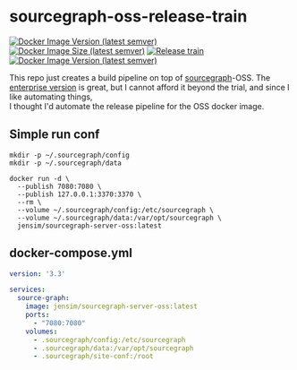 # sourcegraph-oss-release-train

[![Docker Image Version (latest semver)](https://img.shields.io/docker/v/jensim/sourcegraph-server-oss?sort=semver)][docker_hub]
[![Docker Image Size (latest semver)](https://img.shields.io/docker/image-size/jensim/sourcegraph-server-oss?sort=semver)][docker_hub]
[![Release train](https://github.com/jensim/sourcegraph-release-train/actions/workflows/release_train.yml/badge.svg)][gh_actions]
[![Docker Image Version (latest semver)](https://img.shields.io/docker/v/sourcegraph/server?color=orange&label=sourcegraph%20enterprise%20version&logo=sourcegraph&sort=semver)][docker_sg]

This repo just creates a build pipeline on top of [sourcegraph](https://github.com/sourcegraph/sourcegraph)-OSS.
The [enterprise version](https://hub.docker.com/r/sourcegraph/server) is great, but I cannot afford it beyond the trial, and since I like automating things,  
I thought I'd automate the release pipeline for the OSS docker image.

## Simple run conf
```shell
mkdir -p ~/.sourcegraph/config
mkdir -p ~/.sourcegraph/data

docker run -d \
  --publish 7080:7080 \
  --publish 127.0.0.1:3370:3370 \
  --rm \
  --volume ~/.sourcegraph/config:/etc/sourcegraph \
  --volume ~/.sourcegraph/data:/var/opt/sourcegraph \
  jensim/sourcegraph-server-oss:latest
```

## docker-compose.yml
```yaml
version: '3.3'

services:
  source-graph:
    image: jensim/sourcegraph-server-oss:latest
    ports:
      - "7080:7080"
    volumes:
      - .sourcegraph/config:/etc/sourcegraph
      - .sourcegraph/data:/var/opt/sourcegraph
      - .sourcegraph/site-conf:/root
```

[docker_hub]: https://hub.docker.com/r/jensim/sourcegraph-server-oss/tags?page=1&ordering=last_updated
[gh_actions]: https://github.com/jensim/sourcegraph-release-train/actions/workflows/release_train.yml
[docker_sg]: https://hub.docker.com/r/sourcegraph/server
